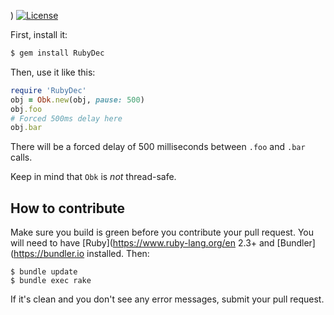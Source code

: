 









)
[![License](https://img.shields.io/badge/license-MIT-green.svg)](https://github.com/denistreshchev/RubyDec/blob/master/LICENSE.txt)

First, install it:

```bash
$ gem install RubyDec
```

Then, use it like this:

```ruby
require 'RubyDec'
obj = Obk.new(obj, pause: 500)
obj.foo
# Forced 500ms delay here
obj.bar
```

There will be a forced delay of 500 milliseconds between `.foo` and `.bar` calls.

Keep in mind that `Obk` is _not_ thread-safe.

## How to contribute


Make sure you build is green before you contribute
your pull request. You will need to have [Ruby](https://www.ruby-lang.org/en 2.3+ and
[Bundler](https://bundler.io installed. Then:

```
$ bundle update
$ bundle exec rake
```

If it's clean and you don't see any error messages, submit your pull request.
